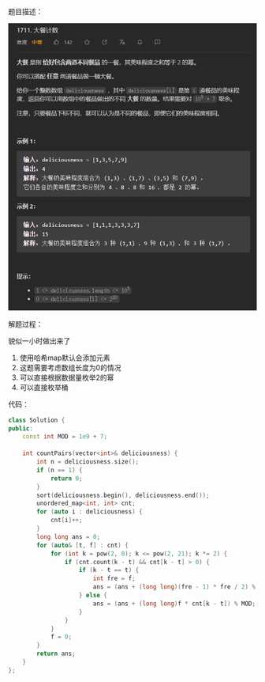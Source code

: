 题目描述：

![image](/basicaldatastructure/setandmap/image/image12.png)

解题过程：

貌似一小时做出来了

1. 使用哈希map默认会添加元素
2. 这题需要考虑数组长度为0的情况
3. 可以直接根据数据量枚举2的幂
4. 可以直接枚举桶

代码：

```cpp
class Solution {
public:
    const int MOD = 1e9 + 7;

    int countPairs(vector<int>& deliciousness) {
        int n = deliciousness.size();
        if (n == 1) {
            return 0;
        }
        sort(deliciousness.begin(), deliciousness.end());
        unordered_map<int, int> cnt;
        for (auto i : deliciousness) {
            cnt[i]++;
        }
        long long ans = 0;
        for (auto& [t, f] : cnt) {
            for (int k = pow(2, 0); k <= pow(2, 21); k *= 2) {
                if (cnt.count(k - t) && cnt[k - t] > 0) {
                    if (k - t == t) {
                        int fre = f;
                        ans = (ans + (long long)(fre - 1) * fre / 2) % MOD;
                    } else {
                        ans = (ans + (long long)f * cnt[k - t]) % MOD;
                    }
                }
            }
            f = 0;
        }
        return ans;
    }
};
```